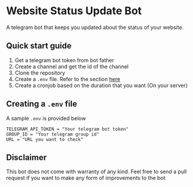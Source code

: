 # Website Status Update Bot

A telegram bot that keeps you updated about the status of your website.

## Quick start guide

1. Get a telegram bot token from bot father
2. Create a channel and get the id of the channel
3. Clone the repository
4. Create a `.env` file. Refer to the section [here](#creating-a-env-file)
5. Create a cronjob based on the duration that you want (On your server)

## Creating a `.env` file

A sample `.env` is provided below

```
TELEGRAM_API_TOKEN = "Your telegram bot token"
GROUP_ID = "Your telegram group id"
URL = "URL you want to check"
```

## Disclaimer

This bot does not come with warranty of any kind.
Feel free to send a pull request if you want to make any form of improvements to the bot
